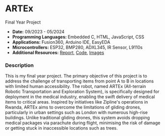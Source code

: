 # ARTEx
Final Year Project
- **Date:** 09/2023 - 05/2024
- **Programming Languages:** Embedded C, HTML, JavaScript, CSS
- **Applications:** Fusion360, Arduino IDE, EasyEDA
- **Microcontrollers:** ESP32, BMP280, ADXL345, IR Sensor, L9110s
- **Additional Resources:** [Report](https://github.com/SamuelAkintomide/ARTEx/blob/main/Shortened%20Final%20Year%20Report.pdf), [Code](https://github.com/SamuelAkintomide/ARTEx/tree/main/Code), [Images](https://github.com/SamuelAkintomide/ARTEx/tree/main/3Dmodels)
  
### Description

This is my final year project. The primary objective of this project is to address the challenge of transporting items from point A to B in locations with limited human accessibility. The robot, named ARTEx (All-terrain Robotic Transportation and Exploration System), is specifically designed for deployment in the medical industry, enabling the swift delivery of medical items to critical areas. Inspired by initiatives like Zipline's operations in Rwanda, ARTEx aims to overcome the limitations of gliding drones, particularly in urban settings such as London with numerous high-rise buildings. Unlike traditional gliding drones, this system avoids dropping medical packages via parachute during flight, minimising the risk of damage or getting stuck in inaccessible locations such as trees.
